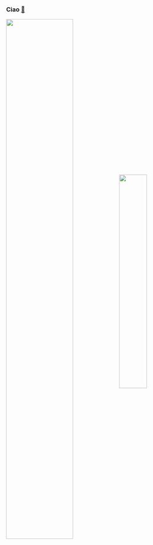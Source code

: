### Ciao [👋](https://pulver22.github.io/)

<a href="https://pulver22.github.io/"><img align="center" width="60%" src="https://github-readme-stats.vercel.app/api?username=pulver22&count_private=true&include_all_commits=true&show_icons=true&theme=dracula"/></a>
<a href="https://pulver22.github.io/"><img align="center" width="38.4760738255%" src="https://github-readme-stats.vercel.app/api/top-langs/?username=pulver22&theme=dracula&layout=compact&langs_count=10"/></a>
